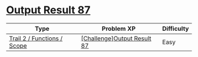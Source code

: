 # [Output Result 87](https://www.codetree.ai/trails/complete/curated-cards/challenge-reading-87)

|Type|Problem XP|Difficulty|
|---|---|---|
|[Trail 2 / Functions / Scope](https://www.codetree.ai/trail-info/novice-mid/)|[[Challenge]Output Result 87](https://www.codetree.ai/trails/complete/curated-cards/challenge-reading-87/)|Easy|


